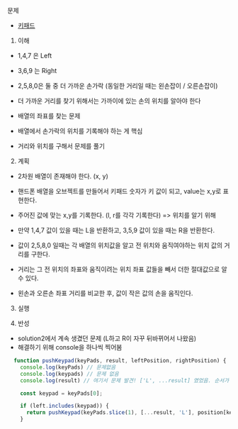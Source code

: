 문제
- [키패드](https://programmers.co.kr/learn/courses/30/lessons/67256)

1. 이해
- 1,4,7 은 Left
- 3,6,9 는 Right
- 2,5,8,0은 둘 중 더 가까운 손가락 (동일한 거리일 때는 왼손잡이 / 오른손잡이)

- 더 가까운 거리를 찾기 위해서는 가까이에 있는 손의 위치를 알아야 한다

- 배열의 좌표를 찾는 문제
- 배열에서 손가락의 위치를 기록해야 하는 게 핵심
- 거리와 위치를 구해서 문제를 풀기

2. 계획
- 2차원 배열이 존재해야 한다. (x, y)

- 핸드폰 배열을 오브젝트를 만들어서 키패드 숫자가 키 값이 되고, value는 x,y로 표현한다.
- 주어진 값에 맞는 x,y를 기록한다. (l, r를 각각 기록한다) => 위치를 알기 위해
- 만약 1,4,7 값이 있을 때는 L을 반환하고, 3,5,9 값이 있을 때는 R을 반환한다.
- 값이 2,5,8,0 일때는 각 배열의 위치값을 알고 전 위치와 움직여야하는 위치 값의 거리를 구한다.
- 거리는 그 전 위치의 좌표와 움직이려는 위치 좌표 값들을 빼서 더한 절대값으로 알 수 있다.
- 왼손과 오른손 좌표 거리를 비교한 후, 값이 작은 값의 손을 움직인다.

3. 실행

4. 반성
- solution2에서 계속 생겼던 문제 (L하고 R이 자꾸 뒤바뀌어서 나왔음)
- 해결하기 위해 console을 하나씩 찍어봄

```js
  function pushKeypad(keyPads, result, leftPosition, rightPosition) {
    console.log(keyPads) // 문제없음
    console.log(keypads) // 문제 없음
    console.log(result) // 여기서 문제 발견! ['L', ...result] 였었음. 순서가 잘못되어서 뒤에서부터 넣어지고 있었다.

    const keypad = keyPads[0];

    if (left.includes(keypad)) {
      return pushKeypad(keyPads.slice(1), [...result, 'L'], position[keypad], rightPosition);
    }
```
